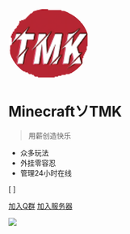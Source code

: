 
<img width="160px" style="border-radius: 50%" bor src="img\logo.jpg">

# MinecraftソTMK 

> 用薪创造快乐

- 众多玩法
- 外挂零容忍
- 管理24小时在线

<meta name="baidu-site-verification" content="code-5lF1798EdQ" />
[<span id="sitetime"></span> ]

[加入Q群](/zhcn/QQqun.md)
[加入服务器](minecraft://?addExternalServer=TMK生电|MC.TMKMC.TOP:15142)

![](../img/beij.jfif)
